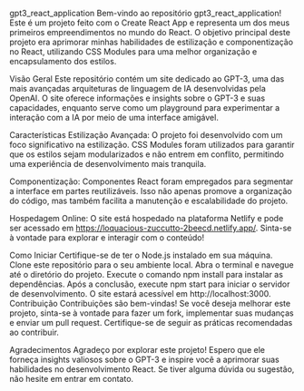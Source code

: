 gpt3_react_application
Bem-vindo ao repositório gpt3_react_application! Este é um projeto feito com o Create React App e representa um dos meus primeiros empreendimentos no mundo do React. O objetivo principal deste projeto era aprimorar minhas habilidades de estilização e componentização no React, utilizando CSS Modules para uma melhor organização e encapsulamento dos estilos.

Visão Geral
Este repositório contém um site dedicado ao GPT-3, uma das mais avançadas arquiteturas de linguagem de IA desenvolvidas pela OpenAI. O site oferece informações e insights sobre o GPT-3 e suas capacidades, enquanto serve como um playground para experimentar a interação com a IA por meio de uma interface amigável.

Características
Estilização Avançada: O projeto foi desenvolvido com um foco significativo na estilização. CSS Modules foram utilizados para garantir que os estilos sejam modularizados e não entrem em conflito, permitindo uma experiência de desenvolvimento mais tranquila.

Componentização: Componentes React foram empregados para segmentar a interface em partes reutilizáveis. Isso não apenas promove a organização do código, mas também facilita a manutenção e escalabilidade do projeto.

Hospedagem Online: O site está hospedado na plataforma Netlify e pode ser acessado em https://loquacious-zuccutto-2beecd.netlify.app/. Sinta-se à vontade para explorar e interagir com o conteúdo!

Como Iniciar
Certifique-se de ter o Node.js instalado em sua máquina.
Clone este repositório para o seu ambiente local.
Abra o terminal e navegue até o diretório do projeto.
Execute o comando npm install para instalar as dependências.
Após a conclusão, execute npm start para iniciar o servidor de desenvolvimento.
O site estará acessível em http://localhost:3000.
Contribuição
Contribuições são bem-vindas! Se você deseja melhorar este projeto, sinta-se à vontade para fazer um fork, implementar suas mudanças e enviar um pull request. Certifique-se de seguir as práticas recomendadas ao contribuir.

Agradecimentos
Agradeço por explorar este projeto! Espero que ele forneça insights valiosos sobre o GPT-3 e inspire você a aprimorar suas habilidades no desenvolvimento React. Se tiver alguma dúvida ou sugestão, não hesite em entrar em contato.
